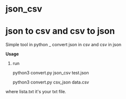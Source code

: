 # json_csv

json to csv and csv to json 
========

Simple tool in python _ convert json in csv and csv in json 


**Usage**

1. run

      python3 convert.py json_csv test.json
      
      python3 convert.py csv_json data.csv

where lista.txt it's your txt file.

